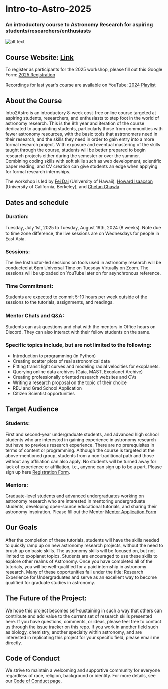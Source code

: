 # Intro-to-Astro-2025
 ### An introductory course to Astronomy Research for aspiring students/researchers/enthusiasts

![alt text](https://github.com/howardisaacson/Intro-to-Astro2025/blob/main/Web_Banner.gif)

## Course Website: [Link](https://sites.google.com/view/intro-2-astro)


To register as participants for the 2025 workshop, please fill out this Google Form:
[2025 Registration](https://docs.google.com/forms/d/e/1FAIpQLSeqm_t-k2aLCpqKRxCILg25kab81r01d_4vABoW8Dv23JZS8g/viewform?usp=dialog)


Recordings for last year's course are available on YouTube: [2024 Playlist](https://www.youtube.com/playlist?list=PLCNcoalRndQy6Q4BNNaJEl_FU2PkYudn2)

## About the Course
Intro2Astro is an introductory 8-week cost-free online course targeted at aspiring students, researchers, and enthusiasts to step foot in the world of astronomy research. This is the 8th year and iteration of the course dedicated to acquainting students, particularly those from communities with fewer astronomy resources, with the basic tools that astronomers need in their research, and the skills they need in order to gain entry into a more formal research project. With exposure and eventual mastering of the skills taught through the course, students will be better prepared to begin research projects either during the semester or over the summer. Combining coding skills with soft skills such as web development, scientific paper reading, and CV creation can give students an edge when applying for formal research internships.

The workshop is led by [Fei Dai](https://people.ifa.hawaii.edu/faculty/bio/fei-dai/) (University of Hawaii), [Howard Isaacson](https://astro.berkeley.edu/people/howard-isaacson/) (University of California, Berkeley), and [Chetan Chawla](https://sites.google.com/view/chetanchawla).



## Dates and schedule
  ### Duration:
  Tuesday, July 1st, 2025 to Tuesday, August 19th, 2024 (8 weeks). Note due to time zone difference, the live sessions are on Wednesdays for people in East Asia.

  ### Sessions:
  The live Instructor-led sessions on tools used in astronomy research will be conducted at 6pm Universal Time on Tuesday Virtually on Zoom. The sessions will be uploaded on YouTube later on for asynchronous reference.

  ### Time Commitment:
  Students are expected to commit 5-10 hours per week outside of the sessions to the tutorials, assignments, and readings.

  ### Mentor Chats and Q&A:
  Students can ask questions and chat with the mentors in Office hours on Discord. They can also interact with their fellow students on the same.


### Specific topics include, but are not limited to the following:
- Introduction to programming (in Python)
- Creating scatter plots of real astronomical data
- Fitting transit light curves and modeling radial velocities for exoplanets.
- Querying online data archives (Gaia, MAST, Exoplanet Archive)
- Creating professionally oriented research websites and CVs
- Writing a research proposal on the topic of their choice
- REU and Grad School Application
- Citizen Scientist opportunities





## Target Audience
### Students:
First and second-year undergraduate students, and advanced high school students who are interested in gaining experience in astronomy research but have no previous research experience. There are no prerequisites in terms of content or programming. Although the course is targeted at the above-mentioned group, students from a non-traditional path and those without any affiliation can also apply. No students will be turned away for lack of experience or affiliation, i.e., anyone can sign up to be a part. Please sign up here [Registration Form](https://docs.google.com/forms/d/e/1FAIpQLSeqm_t-k2aLCpqKRxCILg25kab81r01d_4vABoW8Dv23JZS8g/viewform?usp=dialog).


### Mentors:
Graduate-level students and advanced undergraduates working on astronomy research who are interested in mentoring undergraduate students, developing open-source educational tutorials, and sharing their astronomy inspiration. Please fill out the Mentor [Mentor Application Form](https://docs.google.com/forms/d/e/1FAIpQLSddtFU5l1l3GaSXJDcTlEdk8oHjbc1SEp3MTrk71hmUr_o_SQ/viewform?usp=dialog)


## Our Goals
After the completion of these tutorials, students will have the skills needed to quickly ramp up on new astronomy research projects, without the need to brush up on basic skills. The astronomy skills will be focused on, but not limited to exoplanet topics. Students are encouraged to use these skills to explore other realms of Astronomy. Once you have completed all of the tutorials, you will be well-qualified for a paid internship in astronomy research. Many of these opportunities fall under the title: Research Experience for Undergraduates and serve as an excellent way to become qualified for graduate studies in astronomy.

## The Future of the Project:
We hope this project becomes self-sustaining in such a way that others can contribute and add value to the current set of research skills presented here. If you have questions, comments, or ideas, please feel free to contact us through the issue tracker on this repo. If you work in another field such as biology, chemistry, another specialty within astronomy, and are interested in replicating this project for your specific field, please email me directly.

## Code of Conduct
We strive to maintain a welcoming and supportive community for everyone regardless of race, religion, background or identity. For more details, see our [Code of Conduct page](https://sites.google.com/view/intro-2-astro/code-of-conduct).
